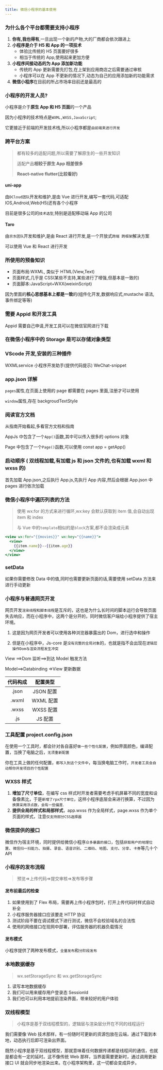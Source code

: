 ```yaml
---
title: 微信小程序的基本使用
---
```


### 为什么各个平台都需要支持小程序

1. **你有,我也得有**,一旦出现一个新的产物,大的厂商都会依次跟进上
2. **小程序是介于 H5 和 App 的一项技术**
   - 体验比传统的 H5 页面要好很多
   - 相当于传统的 App,使用起来更加方便
3. **小程序间接动态的为 App 添加新功能**
   - 传统的 App 更新需要先打包,在上架到应用商店之后需要通过审核
   - 小程序可以在 App 不更新的情况下,动态为自己的应用添加新的功能需求
4. **微信小程序**在目前的所占市场率目前还是最高的

### 小程序的开发人员?

小程序是介于**原生 App 和 H5 页面**的一个产品

因为小程序的技术特点是`WXML,WXSS,JavaScript`;

它更接近于前端的开发技术栈,所以小程序都是`由前端来进行开发`

### 跨平台方案

> 都有较多的适配问题,所以需要了解原生的一些开发知识
>
> 适配产品**相较于原生 App 相差很多**
>
> **React-native flutter(比较看好)**

#### uni-app

由`DCloud团队`开发和维护,是由 Vue 进行开发,编写一套代码,可适配 IOS,Android,Web(H5)还有各个小程序

目前是很多公司的`技术选型`,特别是适配移动端 App 的公司

#### Taro

由`京东团队`开发和维护,是由 React 进行开发,是一个开放式`跨端 跨框架`解决方案

可以使用 Vue 和 React 进行开发

### 所使用的预备知识

- 页面布局:WXML, 类似于 HTML(View,Text)
- 页面样式,几乎是 CSS(某些不支持,某些进行了增强,但基本是一致的)
- 页面脚本:JavaScript+WXX(weixinScript)

因为里面的**核心思想基本上都是一致**的(组件化开发,数据响应式,mustache 语法,事件绑定等等)

### 需要 Appid 和开发工具

Appid 需要自己申请,开发工具可以在微信官网进行下载

### 在微信小程序中的 Storage 是可以存储对象类型

### VScode 开发,安装的三种插件

WXMLservice 小程序开发助手(提供代码提示) WeChat-snippet

### app.json 详解

`pages`属性,在页面上使用的 page 都需要在 pages 里面,注册才可以使用

`window`属性,存在 backgroudTextStyle

### 阅读官方文档

从指南开始看起,多看官方文档和指南

AppJs 中包含了一个`App()`函数,其中可以传入很多的 options 对象

Page 中包含了一个`Page()`函数,可以使用 const app = getApp()

### 启动顺序 ( 双线程加载,有加载 js 和 json 文件的,也有加载 wxml 和 wxss 的)

首先加载 App.json,之后执行 App.js,先执行 App 内容,然后会根据 App.json 中 pages 进行依次加载

### 微信小程序中遍历列表的方法

> 使用 wx:for 的方式来进行循环,wx:key 会默认获取到 item 值,会自动出现 item 和 index
>
> 与 Vue 中的`template`相似的是`block`方案,都不会渲染成元素

```jsx
<view wx:for="{{movies}}" wx:key="{{name}}">
  <view>
    {{item.name}}--{{item.age}}
  </view>
</view>
```

### setData

如果你需要修改 Data 中的值,同时也需要更新页面的话,需要使用 setData 方法来进行手动更新

### 小程序与普通网页开发

网页开发`渲染线程和脚本线程`是互斥的，这也是为什么长时间的脚本运行会导致页面失去响应，而在小程序中，这两个是分开的，同时微信客户端给小程序提供了宿主环境。

1. 这是因为网页开发者可以使用各种浏览器暴露出的 Dom，进行选中和操作

2. 但是在小程序中，Js-core 是`没有完整的全局对象`的，也就是指不会出现在`逻辑层操作Dom与渲染流程发生冲突`

View ==>Dom 监听==>到达 Model 触发方法

Model==>Databinding =>View 更新数据

| 代码构成 | 配置类型  |
| :------: | :-------: |
|  .json   | JSON 配置 |
|  .wxml   | WXML 配置 |
|  .wxss   | WXSS 配置 |
|   .js    |  JS 配置  |

### 工具配置 project.config.json

在使用一个工具时，都会针对各自喜好`做一些个性化配置`，例如界面颜色，编译配置，当换了电脑之后，`无须重新配置`

你在工具上做的任何配置，`都写入到这个文件中`，每当换电脑工作时，`开发者工具会自动帮你开发项目的个性配置`

### WXSS 样式

1. **增加了尺寸单位**，在编写 css 样式时开发者需要考虑手机屏幕不同的宽度和设备像素比，于是`新增了rpx尺寸单位`，这样小程序底层会来进行换算，不过因为`换算采用浮点数，会有一些偏差`.
2. **提供全局的样式和局部样式**，app.wxss 作为全局样式，page.wxss 作为单个页面的样式，注意`仅支持部分CSS选择器`

### 微信提供的接口

微信作为宿主环境，同时提供给微信小程序`众多暴露的接口`，包括`获取用户的地理位置`、`微信扫一扫能力`、`拍摄`、`录音`、`语音识别`、`二维码`、`地图`、`支付`、`分享`、`卡券`等几十个 API

### 小程序的发布流程

> 预览=>上传代码=>提交审核=>发布等步骤

#### 发布前最后的检查

1. 如果使用到了 Flex 布局，需要再上传小程序包时，打开上传代码时样式自动补全
2. 小程序服务器接口应该要走 HTTP 协议
3. 测试阶段不要在调试模式下进行测试，微信不会校验域名的合法性
4. 使用的网络接口在现网中部署，评估服务器的机器负载情况

#### 发布模式

小程序提供了两种发布模式，`全量发布`和`分阶段发布`

### 本地数据缓存

> wx.setStorageSync 和 wx.getStorageSync

1. 读写本地数据缓存
2. 我们可以用来缓存用户登录态 SessionId
3. 我们也可以利用本地提前渲染界面，带来较好的用户体验

### 双线程模型

> 小程序是基于双线程模型的，逻辑层与渲染层分开在不同的线程运行

我们需要像 Web 技术那样，有一份随时可更新的资源包放在云端，通过下载到本地，动态执行后即可渲染出界面。

既然小程序是基于双线程模型，那就意味着任何数据传递都是线程间的通信，也就是都会有一定的延时。这不像传统 Web 那样，当界面需要更新时，通过调用更新接口 UI 就会同步地渲染出来。在小程序架构里，这一切都会变成异步。
